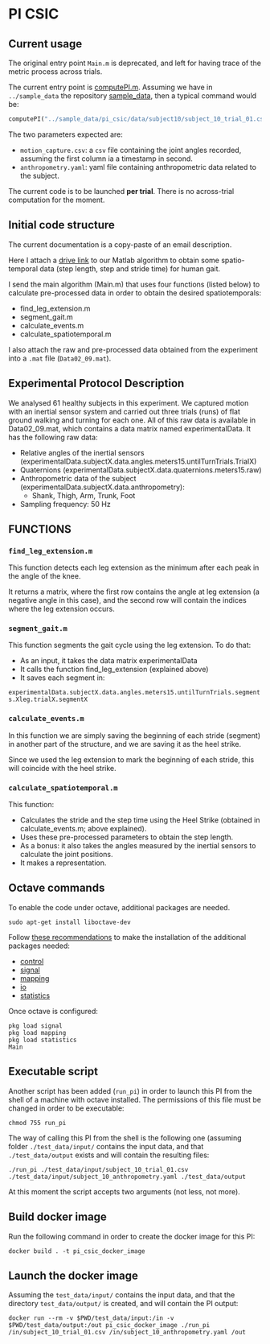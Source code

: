 # PI CSIC

## Current usage

The original entry point `Main.m` is deprecated, and left for having trace of the metric process across trials.

The current entry point is [computePI.m](computePI.m).
Assuming we have in `../sample_data` the repository [sample_data](https://git.code.tecnalia.com/eurobench/sample_data), then a typical command would be:

```octave
computePI("../sample_data/pi_csic/data/subject10/subject_10_trial_01.csv", "../sample_data/pi_csic/data/subject10/subject_10_anthropometry.yaml")
```

The two parameters expected are:

- `motion_capture.csv`: a `csv` file containing the joint angles recorded, assuming the first column ia a timestamp in second.
- `anthropometry.yaml`: yaml file containing anthropometric data related to the subject.

The current code is to be launched **per trial**.
There is no across-trial computation for the moment.

## Initial code structure

The current documentation is a copy-paste of an email description.

Here I attach a [drive link][drive_link] to our Matlab algorithm to obtain some spatio-temporal data (step length, step and stride time) for human gait.

[drive_link]: https://drive.google.com/file/d/1MkoTb8KmQFJ2ReeoejvMpYuTjFyTbwwf/view?usp=sharing

I send the main algorithm (Main.m) that uses four functions (listed below) to calculate pre-processed data in order to obtain the desired spatiotemporals:

- find_leg_extension.m
- segment_gait.m
- calculate_events.m
- calculate_spatiotemporal.m

I also attach the raw and pre-processed data obtained from the experiment into a `.mat` file (`Data02_09.mat`).

## Experimental Protocol Description

We analysed 61 healthy subjects in this experiment.  We captured motion with an inertial sensor system and carried out three trials (runs) of flat ground walking and turning for each one. All of this raw data is available in Data02_09.mat, which contains a data matrix named experimentalData. It has the following raw data:

- Relative angles of the inertial sensors (experimentalData.subjectX.data.angles.meters15.untilTurnTrials.TrialX)
- Quaternions (experimentalData.subjectX.data.quaternions.meters15.raw)
- Anthropometric data of the subject (experimentalData.subjectX.data.anthropometry):
  - Shank, Thigh, Arm, Trunk, Foot
- Sampling frequency: 50 Hz

## FUNCTIONS

### ```find_leg_extension.m```

This function detects each leg extension as the minimum after each peak in the angle of the knee.

It returns a matrix, where the first row contains the angle at leg extension (a negative angle in this case), and the second row will contain the indices where the leg extension occurs.

### ```segment_gait.m```

This function segments the gait cycle using the leg extension. To do that:

- As an input, it takes the data matrix experimentalData
- It calls the function find_leg_extension (explained above)
- It saves each segment in:

`experimentalData.subjectX.data.angles.meters15.untilTurnTrials.segments.Xleg.trialX.segmentX`

### ```calculate_events.m```

In this function we are simply saving the beginning of each stride (segment) in another part of the structure, and we are saving it as the heel strike.

Since we used the leg extension to mark the beginning of each stride, this will coincide with the heel strike.

### ```calculate_spatiotemporal.m```

This function:

- Calculates the stride and the step time using the Heel Strike (obtained in calculate_events.m; above explained).
- Uses these pre-processed parameters to obtain the step length.
- As a bonus: it also takes the angles measured by the inertial sensors to calculate the joint positions.
- It makes a representation.

## Octave commands

To enable the code under octave, additional packages are needed.

```console
sudo apt-get install liboctave-dev
```

Follow [these recommendations](https://octave.org/doc/v4.2.1/Installing-and-Removing-Packages.html) to make the installation of the additional packages needed:

- [control](https://octave.sourceforge.io/control/index.html)
- [signal](https://octave.sourceforge.io/signal/index.html)
- [mapping](https://octave.sourceforge.io/mapping/index.html)
- [io](https://octave.sourceforge.io/io/index.html)
- [statistics](https://octave.sourceforge.io/statistics/index.html)

Once octave is configured:

```console
pkg load signal
pkg load mapping
pkg load statistics
Main
```

## Executable script

Another script has been added (`run_pi`) in order to launch this PI from the shell of a machine with octave installed. The permissions of this file must be changed in order to be executable:

```console
chmod 755 run_pi
```

The way of calling this PI from the shell is the following one (assuming folder `./test_data/input/` contains the input data, and that `./test_data/output` exists and will contain the resulting files:

```console
./run_pi ./test_data/input/subject_10_trial_01.csv ./test_data/input/subject_10_anthropometry.yaml ./test_data/output
```

At this moment the script accepts two arguments (not less, not more).

## Build docker image

Run the following command in order to create the docker image for this PI:

```console
docker build . -t pi_csic_docker_image
```

## Launch the docker image

Assuming the `test_data/input/` contains the input data, and that the directory `test_data/output/` is created, and will contain the PI output:

```shell
docker run --rm -v $PWD/test_data/input:/in -v $PWD/test_data/output:/out pi_csic_docker_image ./run_pi /in/subject_10_trial_01.csv /in/subject_10_anthropometry.yaml /out
```
